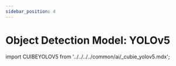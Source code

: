 ```yaml
---
sidebar_position: 4
---
```


# Object Detection Model: YOLOv5

import CUIBEYOLOV5 from '../../../../common/ai/\_cubie_yolov5.mdx';

<CUIBEYOLOV5 />
